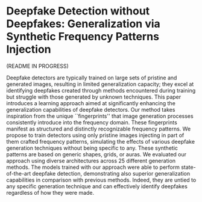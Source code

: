 # Deepfake Detection without Deepfakes: Generalization via Synthetic Frequency Patterns Injection
(README IN PROGRESS)

Deepfake detectors are typically trained on large sets of pristine and generated images, resulting in limited generalization capacity; they excel at identifying deepfakes created through methods encountered during training but struggle with those generated by unknown techniques.
This paper introduces a learning approach aimed at significantly enhancing the generalization capabilities of deepfake detectors. Our method takes inspiration from the unique ``fingerprints'' that image generation processes consistently introduce into the frequency domain. These fingerprints manifest as structured and distinctly recognizable frequency patterns. We propose to train detectors using only pristine images injecting in part of them crafted frequency patterns, simulating the effects of various deepfake generation techniques without being specific to any. These synthetic patterns are based on generic shapes, grids, or auras.
We evaluated our approach using diverse architectures across 25 different generation methods. 
The models trained with our approach were able to perform state-of-the-art deepfake detection, demonstrating also superior generalization capabilities in comparison with previous methods. Indeed, they are untied to any specific generation technique and can effectively identify deepfakes regardless of how they were made.
